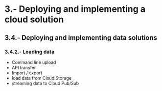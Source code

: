 

# 3.-  Deploying and implementing a cloud solution

## 3.4.- Deploying and implementing data solutions

### 3.4.2.- Loading data
- Command line upload
- API transfer
- Import / export
- load data from Cloud Storage
- streaming data to Cloud Pub/Sub

